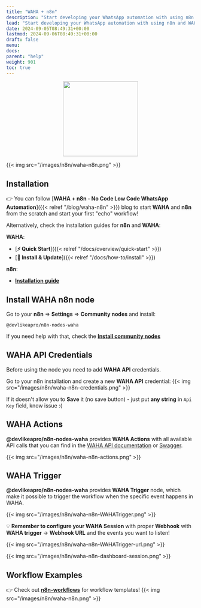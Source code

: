 ```yaml
---
title: "WAHA + n8n"
description: "Start developing your WhatsApp automation with using n8n and WAHA in pair!"
lead: "Start developing your WhatsApp automation with using n8n and WAHA in pair!"
date: 2024-09-05T08:49:31+00:00
lastmod: 2024-09-06T08:49:31+00:00
draft: false
menu:
docs:
parent: "help"
weight: 901
toc: true
---
```


<p align="center">
  <img src="/images/n8n/WAHA+n8n.png" width='200'/>
</p>

{{< img src="/images/n8n/waha-n8n.png" >}}

## Installation
👉 You can follow 
[**WAHA + n8n - No Code Low Code WhatsApp Automation**]({{< relref "/blog/waha-n8n" >}})
blog to start **WAHA** and **n8n** from the scratch and start your first "echo" workflow!

Alternatively, check the installation guides for **n8n** and **WAHA**:

**WAHA**:
   - [**⚡ Quick Start**]({{< relref "/docs/overview/quick-start" >}})
   - [**🔧 Install & Update**]({{< relref "/docs/how-to/install" >}})

**n8n**:
   - [**Installation guide**](https://docs.n8n.io/hosting/installation/docker/#starting-n8n)

## Install WAHA n8n node
Go to your **n8n** => **Settings** => **Community nodes** and install:

```
@devlikeapro/n8n-nodes-waha
```

If you need help with that, check the
[**Install community nodes**](https://docs.n8n.io/integrations/community-nodes/installation/gui-install/)

## WAHA API Credentials

Before using the node you need to add **WAHA API** credentials.

Go to your n8n installation and create a new **WAHA API** credential:
{{< img src="/images/n8n/waha-n8n-credentials.png" >}}

If it doesn't allow you to **Save** it (no save button) - just put **any string** in `Api Key` field, know issue :(

## WAHA Actions
**@devlikeapro/n8n-nodes-waha** provides **WAHA Actions** with all available API calls that you can find 
in the [WAHA API documentation](https://waha.devlike.pro/docs/how-to/) or [Swagger](https://waha.devlike.pro/swagger/).

{{< img src="/images/n8n/waha-n8n-actions.png" >}}

## WAHA Trigger
**@devlikeapro/n8n-nodes-waha** provides **WAHA Trigger** node,
which make it possible to trigger the workflow when the specific event happens in WAHA.

{{< img src="/images/n8n/waha-n8n-WAHATrigger.png" >}}

💡 **Remember to configure your WAHA Session** with proper **Webhook** with **WAHA trigger** -> **Webhook URL** and 
the events you want to listen!

{{< img src="/images/n8n/waha-n8n-WAHATrigger-url.png" >}}

{{< img src="/images/n8n/waha-n8n-dashboard-session.png" >}}

## Workflow Examples
👉 Check out [**n8n-workflows**](http://waha-n8n-templates.devlike.pro/) for workflow templates!
{{< img src="/images/n8n/waha-n8n.png" >}}
